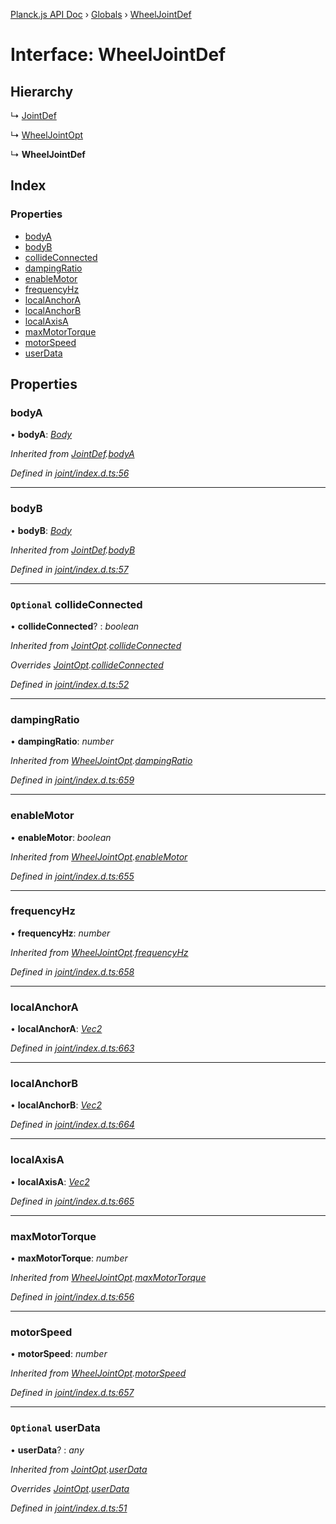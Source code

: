 [Planck.js API Doc](../README.md) › [Globals](../globals.md) › [WheelJointDef](wheeljointdef.md)

# Interface: WheelJointDef

## Hierarchy

  ↳ [JointDef](jointdef.md)

  ↳ [WheelJointOpt](wheeljointopt.md)

  ↳ **WheelJointDef**

## Index

### Properties

* [bodyA](wheeljointdef.md#bodya)
* [bodyB](wheeljointdef.md#bodyb)
* [collideConnected](wheeljointdef.md#optional-collideconnected)
* [dampingRatio](wheeljointdef.md#dampingratio)
* [enableMotor](wheeljointdef.md#enablemotor)
* [frequencyHz](wheeljointdef.md#frequencyhz)
* [localAnchorA](wheeljointdef.md#localanchora)
* [localAnchorB](wheeljointdef.md#localanchorb)
* [localAxisA](wheeljointdef.md#localaxisa)
* [maxMotorTorque](wheeljointdef.md#maxmotortorque)
* [motorSpeed](wheeljointdef.md#motorspeed)
* [userData](wheeljointdef.md#optional-userdata)

## Properties

###  bodyA

• **bodyA**: *[Body](../classes/body.md)*

*Inherited from [JointDef](jointdef.md).[bodyA](jointdef.md#bodya)*

*Defined in [joint/index.d.ts:56](https://github.com/shakiba/planck.js/blob/9a1fbe4/lib/joint/index.d.ts#L56)*

___

###  bodyB

• **bodyB**: *[Body](../classes/body.md)*

*Inherited from [JointDef](jointdef.md).[bodyB](jointdef.md#bodyb)*

*Defined in [joint/index.d.ts:57](https://github.com/shakiba/planck.js/blob/9a1fbe4/lib/joint/index.d.ts#L57)*

___

### `Optional` collideConnected

• **collideConnected**? : *boolean*

*Inherited from [JointOpt](jointopt.md).[collideConnected](jointopt.md#optional-collideconnected)*

*Overrides [JointOpt](jointopt.md).[collideConnected](jointopt.md#optional-collideconnected)*

*Defined in [joint/index.d.ts:52](https://github.com/shakiba/planck.js/blob/9a1fbe4/lib/joint/index.d.ts#L52)*

___

###  dampingRatio

• **dampingRatio**: *number*

*Inherited from [WheelJointOpt](wheeljointopt.md).[dampingRatio](wheeljointopt.md#dampingratio)*

*Defined in [joint/index.d.ts:659](https://github.com/shakiba/planck.js/blob/9a1fbe4/lib/joint/index.d.ts#L659)*

___

###  enableMotor

• **enableMotor**: *boolean*

*Inherited from [WheelJointOpt](wheeljointopt.md).[enableMotor](wheeljointopt.md#enablemotor)*

*Defined in [joint/index.d.ts:655](https://github.com/shakiba/planck.js/blob/9a1fbe4/lib/joint/index.d.ts#L655)*

___

###  frequencyHz

• **frequencyHz**: *number*

*Inherited from [WheelJointOpt](wheeljointopt.md).[frequencyHz](wheeljointopt.md#frequencyhz)*

*Defined in [joint/index.d.ts:658](https://github.com/shakiba/planck.js/blob/9a1fbe4/lib/joint/index.d.ts#L658)*

___

###  localAnchorA

• **localAnchorA**: *[Vec2](../classes/vec2.md)*

*Defined in [joint/index.d.ts:663](https://github.com/shakiba/planck.js/blob/9a1fbe4/lib/joint/index.d.ts#L663)*

___

###  localAnchorB

• **localAnchorB**: *[Vec2](../classes/vec2.md)*

*Defined in [joint/index.d.ts:664](https://github.com/shakiba/planck.js/blob/9a1fbe4/lib/joint/index.d.ts#L664)*

___

###  localAxisA

• **localAxisA**: *[Vec2](../classes/vec2.md)*

*Defined in [joint/index.d.ts:665](https://github.com/shakiba/planck.js/blob/9a1fbe4/lib/joint/index.d.ts#L665)*

___

###  maxMotorTorque

• **maxMotorTorque**: *number*

*Inherited from [WheelJointOpt](wheeljointopt.md).[maxMotorTorque](wheeljointopt.md#maxmotortorque)*

*Defined in [joint/index.d.ts:656](https://github.com/shakiba/planck.js/blob/9a1fbe4/lib/joint/index.d.ts#L656)*

___

###  motorSpeed

• **motorSpeed**: *number*

*Inherited from [WheelJointOpt](wheeljointopt.md).[motorSpeed](wheeljointopt.md#motorspeed)*

*Defined in [joint/index.d.ts:657](https://github.com/shakiba/planck.js/blob/9a1fbe4/lib/joint/index.d.ts#L657)*

___

### `Optional` userData

• **userData**? : *any*

*Inherited from [JointOpt](jointopt.md).[userData](jointopt.md#optional-userdata)*

*Overrides [JointOpt](jointopt.md).[userData](jointopt.md#optional-userdata)*

*Defined in [joint/index.d.ts:51](https://github.com/shakiba/planck.js/blob/9a1fbe4/lib/joint/index.d.ts#L51)*
